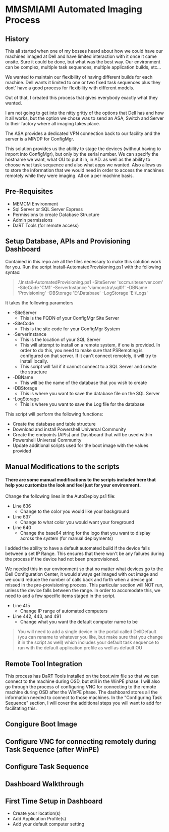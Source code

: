 # MMSMIAMI Automated Imaging Process
## History
This all started when one of my bosses heard about how we could have our machines imaged at 
Dell and have limited interaction with it once it came onsite.
Sure it could be done, but what was the best way.
Our environment can be complex, multiple task sequences, multiple application builds, etc...

We wanted to maintain our flexibility of having different builds for each machine. 
Dell wants it limited to one or two fixed task sequences plus they dont' have a good 
process for flexibility with different models.

Out of that, I created this process that gives everybody exactly what they wanted.

I am not going to get into the nitty gritty of the options that Dell has and how it all works, but the option 
we chose was to send an ASA, Switch and Server to their factory where all imaging takes place.

The ASA provides a dedicated VPN connection back to our facility and the server is a MP/DP for ConfigMgr.

This solution provides us the ability to stage the devices (without having to import into ConfigMgr), but only by 
the serial number. We can specify the hostname we want, what OU to put it in, in AD. as well as the ability to choose 
what task sequence and also what apps we wanted. Also allows us to store the information that we would need 
in order to access the machines remotely while they were imaging. All on a per machine basis.
## Pre-Requisites
* MEMCM Environment
* Sql Server or SQL Server Express
* Permissions to create Database Structure
* Admin permissions
* DaRT Tools (for remote access)
## Setup Database, APIs and Provisioning Dashboard
Contained in this repo are all the files necessary to make this solution work for you. Run the script 
Install-AutomatedProvisioning.ps1 with the following syntax:
> .\Install-AutomatedProvisioning.ps1 -SiteServer 'sccm.siteserver.com' -SiteCode 'CM1' -ServerInstance 'viamonstra\sql01' -DBName 'Provisioning' -DBStorage 'E:\Database' -LogStorage 'E:\Logs'

It takes the following parameters
* -SiteServer 
  * This is the FQDN of your ConfigMgr Site Server
* -SiteCode
  * This is the site code for your ConfigMgr System
* -ServerInstance
  * This is the location of your SQL Server
  * This will attempt to install on a remote system, if one is provided. In order to do this, you need to make sure that PSRemoting is configured on that server. If it can't connect remotely, it will try to install locally.
  * This script will fail if it cannot connect to a SQL Server and create the structure
* -DBName
  * This will be the name of the database that you wish to create
* -DBStorage
  * This is where you want to save the database file on the SQL Server
* -LogStorage
  * This is where you want to save the Log file for the database

This script will perform the following functions:
* Create the database and table structure
* Download and install Powershell Universal Community
* Create the endpoints (APIs) and Dashboard that will be used within Powershell Universal Community
* Update additional scripts used for the boot image with the values provided

## Manual Modifications to the scripts
#### There are some manual modifications to the scripts included here that help you customize the look and feel just for your environment.
Change the following lines in the AutoDeploy.ps1 file:

* Line 636
  * Change to the color you would like your background​
* Line 637
  * Change to what color you would want your foreground​
* Line 640
  * Change the base64 string for the logo that you want to display across the system (for manual deployments)

I added the ability to have a default automated build if the device falls between a set IP Range.
This ensures that there won't be any failures during the process if the device had not been preprovisioned.

We needed this in our environment so that no matter what devices go to the Dell Configuration Center,
it would always get imaged with out image and we could reduce the number of calls back and forth when a device got missed
in the pre-provisioning process. This particular section will NOT run, unless the device falls between the range.
In order to accomodate this, we need to add a few specific items staged in the script.

* Line 415
  * Change IP range of automated computers​
* Line 442, 443, and 491
  * Change what you want the default computer name to be​

> You will need to add a single device in the portal called DellDefault (you can rename to whatever you like, but make sure that you change it in the script as well) which includes your default task sequence to run with the default application profile as well as default OU​

## Remote Tool Integration
This process has DaRT Tools installed on the boot.wim file so that we can connect to the machine during OSD, but still
in the WinPE phase. I will also go through the process of configuring VNC for connecting to the remote machine during OSD
after the WinPE phase. The dashboard stores all the information needed to connect to those machines. In the "Configuring 
Task Sequence" section, I will cover the additional steps you will want to add for facilitating this.

## Congigure Boot Image

## Configure VNC for connecting remotely during Task Sequence (after WinPE)

## Configure Task Sequence

## Dashboard Walkthrough

## First Time Setup in Dashboard
* Create your location(s)
* Add Application Profile(s)
* Add your default computer setting


